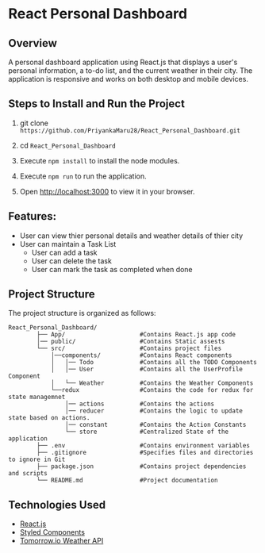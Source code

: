 # React Personal Dashboard

## Overview

A personal dashboard application using React.js that displays a user's personal information,
a to-do list, and the current weather in their city.
The application is responsive and works on both desktop and mobile devices.

## Steps to Install and Run the Project

1. git clone `https://github.com/PriyankaMaru28/React_Personal_Dashboard.git`

2. cd `React_Personal_Dashboard`

3. Execute `npm install` to install the node modules.

4. Execute `npm run` to run the application.

5. Open [http://localhost:3000](http://localhost:3000) to view it in your browser.

## Features:

- User can view thier personal details and weather details of thier city
- User can maintain a Task List
  - User can add a task
  - User can delete the task
  - User can mark the task as completed when done

## Project Structure

The project structure is organized as follows:

    React_Personal_Dashboard/
            ├── App/                     #Contains React.js app code
            │── public/                  #Contains Static assests
            └── src/                     #Contains project files
                │──components/           #Contains React components
                │   │── Todo             #Contains all the TODO Components
                │   │── User             #Contains all the UserProfile Component
                │   └── Weather          #Contains the Weather Components
                └──redux                 #Contains the code for redux for state managemnet
                    │── actions          #Contains the actions
                    │── reducer          #Contains the logic to update state based on actions.
                    │── constant         #Contains the Action Constants
                    └── store            #Centralized State of the application
            ├── .env                     #Contains environment variables
            ├── .gitignore               #Specifies files and directories to ignore in Git
            ├── package.json             #Contains project dependencies and scripts
            └── README.md                #Project documentation

## Technologies Used

- [React.js](https://react.dev/)
- [Styled Components](https://styled-components.com/docs)
- [Tomorrow.io Weather API](https://docs.tomorrow.io/reference/weather-forecast)
